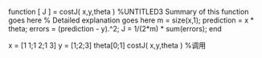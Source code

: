 function [ J ] = costJ( x,y,theta )
%UNTITLED3 Summary of this function goes here
%   Detailed explanation goes here
    m = size(x,1);
    prediction = x * theta;
    errors = (prediction - y).^2;
    J = 1/(2*m) * sum(errors);
end

x = [1 1;1 2;1 3]
y = [1;2;3]
theta[0;1]
costJ( x,y,theta ) %调用
